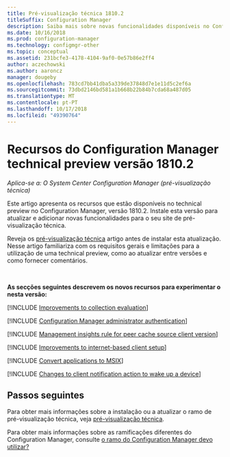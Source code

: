 ```yaml
---
title: Pré-visualização técnica 1810.2
titleSuffix: Configuration Manager
description: Saiba mais sobre novas funcionalidades disponíveis no Configuration Manager versão de ramificação de pré-visualização técnica 1810.2.
ms.date: 10/16/2018
ms.prod: configuration-manager
ms.technology: configmgr-other
ms.topic: conceptual
ms.assetid: 231bcfe3-4178-4104-9af0-0e57b86e2ff4
author: aczechowski
ms.author: aaroncz
manager: dougeby
ms.openlocfilehash: 783cd7bb41dba5a339de37848d7e1e11d5c2ef6a
ms.sourcegitcommit: 73dbd2146bd581a1b668b22b84b7cda68a487d05
ms.translationtype: MT
ms.contentlocale: pt-PT
ms.lasthandoff: 10/17/2018
ms.locfileid: "49390764"
---
```

# <a name="capabilities-in-configuration-manager-technical-preview-version-18102"></a>Recursos do Configuration Manager technical preview versão 1810.2 

*Aplica-se a: O System Center Configuration Manager (pré-visualização técnica)*

Este artigo apresenta os recursos que estão disponíveis no technical preview no Configuration Manager, versão 1810.2. Instale esta versão para atualizar e adicionar novas funcionalidades para o seu site de pré-visualização técnica. 

Reveja os [pré-visualização técnica](/sccm/core/get-started/technical-preview) artigo antes de instalar esta atualização. Nesse artigo familiariza com os requisitos gerais e limitações para a utilização de uma technical preview, como ao atualizar entre versões e como fornecer comentários.     


<!--  Known Issues Template
## Known issues 

[!INCLUDE [known issue title](includes/known-issue-bugid.md)]

-->



<br>

**As secções seguintes descrevem os novos recursos para experimentar o nesta versão:**  

[!INCLUDE [Improvements to collection evaluation](includes/1810-2/1358981.md)]

[!INCLUDE [Configuration Manager administrator authentication](includes/1810-2/1357013.md)]

[!INCLUDE [Management insights rule for peer cache source client version](includes/1810-2/1358008.md)]

[!INCLUDE [Improvements to internet-based client setup](includes/1810-2/1359181.md)]

[!INCLUDE [Convert applications to MSIX](includes/1810-2/1359029.md)]

[!INCLUDE [Changes to client notification action to wake up a device](includes/1810-2/1317364.md)]  



## <a name="next-steps"></a>Passos seguintes

Para obter mais informações sobre a instalação ou a atualizar o ramo de pré-visualização técnica, veja [pré-visualização técnica](/sccm/core/get-started/technical-preview).    

Para obter mais informações sobre as ramificações diferentes do Configuration Manager, consulte [o ramo do Configuration Manager devo utilizar?](/sccm/core/understand/which-branch-should-i-use)